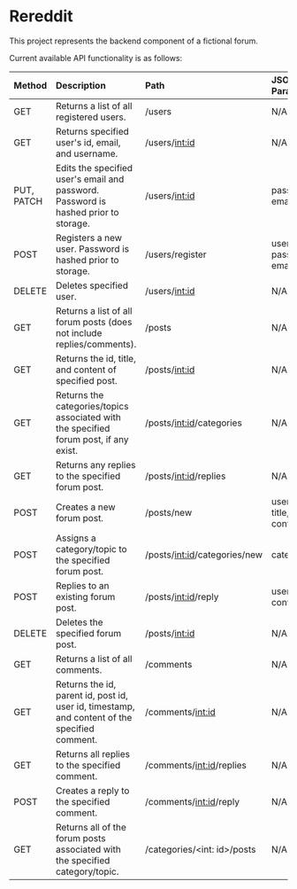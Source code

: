# Rereddit

This project represents the backend component of a fictional forum. 

Current available API functionality is as follows:

| Method    | Description                                                                           | Path                        | JSON Input Parameters    |
|:-------   |:------------                                                                          |:----------------------------|:------------             |
| GET       | Returns a list of all registered users.                                               | /users                      | N/A                      |
| GET       | Returns specified user's id, email, and username.                                     | /users/<int:id>             | N/A                       |
| PUT, PATCH| Edits the specified user's email and password. Password is hashed prior to storage.   | /users/<int:id>             | password, email           |
| POST      | Registers a new user. Password is hashed prior to storage.                            | /users/register             | username, password, email |
| DELETE    | Deletes specified user.                                                               | /users/<int:id>             | N/A                       |
| GET       | Returns a list of all forum posts (does not include replies/comments).                | /posts                      | N/A                       |
| GET       | Returns the id, title, and content of specified post.                                 | /posts/<int:id>             | N/A                       |
| GET       | Returns the categories/topics associated with the specified forum post, if any exist. | /posts/<int:id>/categories  | N/A                       |
| GET       | Returns any replies to the specified forum post.                                      | /posts/<int:id>/replies     | N/A                       |
| POST      | Creates a new forum post.                                                             | /posts/new                  | user_id, title, content   |
| POST      | Assigns a category/topic to the specified forum post.                                 | /posts/<int:id>/categories/new | category_id            |
| POST      | Replies to an existing forum post.                                                    | /posts/<int:id>/reply       | user_id, content          |
| DELETE    | Deletes the specified forum post.                                                     | /posts/<int:id>             | N/A                       |
| GET       | Returns a list of all comments.                                                       | /comments                   | N/A                       |
| GET       | Returns the id, parent id, post id, user id, timestamp, and content of the specified comment. | /comments/<int:id>  | N/A                       |
| GET       | Returns all replies to the specified comment.                                         | /comments/<int:id>/replies  | N/A                       |
| POST      | Creates a reply to the specified comment.                                             | /comments/<int:id>/reply    | N/A                       |
| GET       | Returns all of the forum posts associated with the specified category/topic.          | /categories/<int: id>/posts | N/A                       |

